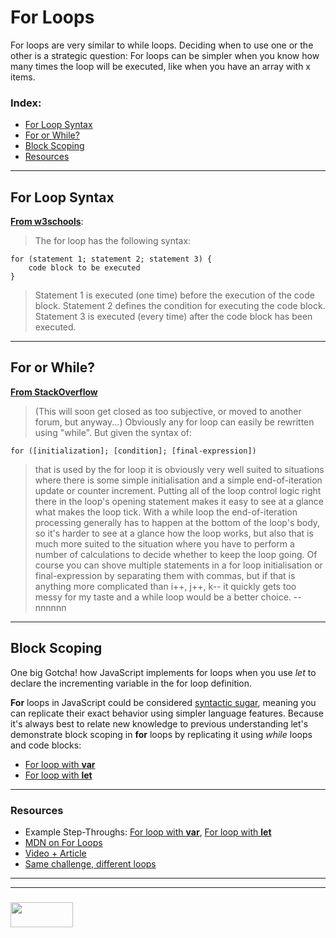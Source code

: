 # For Loops

For loops are very similar to while loops. Deciding when to use one or the other is a strategic question:  For loops can be simpler when you know how many times the loop will be executed, like when you have an array with x items. 


### Index:
* [For Loop Syntax](#for-loop-syntax)
* [For or While?](#for-or-let)
* [Block Scoping](#block-scoping)
* [Resources](#resources)

___

## For Loop Syntax

__[From w3schools](https://www.w3schools.com/js/js_loop_for.asp)__:
> The for loop has the following syntax:
```
for (statement 1; statement 2; statement 3) {
    code block to be executed
}
```
> Statement 1 is executed (one time) before the execution of the code block.
> Statement 2 defines the condition for executing the code block.
> Statement 3 is executed (every time) after the code block has been executed.


___

## For or While?

__[From StackOverflow](https://stackoverflow.com/questions/8109509/in-which-situations-should-i-use-while-loops-instead-for-loops-in-javascript#)__
> (This will soon get closed as too subjective, or moved to another forum, but anyway...)
> Obviously any for loop can easily be rewritten using "while". But given the syntax of:

```
for ([initialization]; [condition]; [final-expression])
```
>that is used by the for loop it is obviously very well suited to situations where there is some simple initialisation and a simple end-of-iteration update or counter increment. Putting all of the loop control logic right there in the loop's opening statement makes it easy to see at a glance what makes the loop tick.
> With a while loop the end-of-iteration processing generally has to happen at the bottom of the loop's body, so it's harder to see at a glance how the loop works, but also that is much more suited to the situation where you have to perform a number of calculations to decide whether to keep the loop going.
> Of course you can shove multiple statements in a for loop initialisation or final-expression by separating them with commas, but if that is anything more complicated than i++, j++, k-- it quickly gets too messy for my taste and a while loop would be a better choice.
> -- nnnnnn

___

## Block Scoping

One big Gotcha! how JavaScript implements for loops when you use _let_ to declare the incrementing variable in the for loop definition.  

__For__ loops in JavaScript could be considered [syntactic sugar](https://www.quora.com/What-is-syntactic-sugar-in-programming-languages), meaning you can replicate their exact behavior using simpler language features.    Because it's always best to relate new knowledge to previous understanding let's demonstrate block scoping in __for__ loops by replicating it using _while_ loops and code blocks:
* [For loop with __var__](./for-loop-var)
* [For loop with __let__](./for-loop-let)

___

### Resources

* Example Step-Throughs:  [For loop with __var__](./for-loop-var), [For loop with __let__](./for-loop-let)
* [MDN on For Loops](https://developer.mozilla.org/en-US/docs/Web/JavaScript/Reference/Statements/for)
* [Video + Article](https://www.kirupa.com/html5/loops_in_javascript.htm)
* [Same challenge, different loops](https://gist.github.com/colevandersWands/a25901206cf04f266afde7da8b7aa152)




___
___
### <a href="http://elewa.education/blog" target="_blank"><img src="https://user-images.githubusercontent.com/18554853/34921062-506450ae-f97d-11e7-875f-6feeb26ad72d.png" width="100" height="40"/></a>

